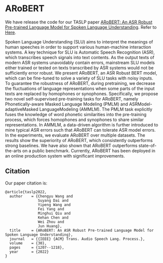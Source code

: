 # ARoBERT

We have release the code for our TASLP paper [ARoBERT: An ASR Robust Pre-trained Language Model for Spoken Language Understanding](https://ieeexplore.ieee.org/document/9721159/). Refer to [Here](https://github.com/alibaba/EasyTransfer/tree/master/scripts/pretraining_asr_robust_bert).

Spoken Language Understanding (SLU) aims to interpret the meanings of human speeches in order to support various human-machine interaction systems. A key technique for SLU is Automatic Speech Recognition (ASR), which transcribes speech signals into text contents. As the output texts of modern ASR systems unavoidably contain errors, mainstream SLU models either trained or tested on texts transcribed by ASR systems would not be sufficiently error robust. We present ARoBERT, an ASR Robust BERT model, which can be fine-tuned to solve a variety of SLU tasks with noisy inputs. To guarantee the robustness of ARoBERT, during pretraining, we decrease the fluctuations of language representations when some parts of the input texts are replaced by homophones or synophones. Specifically, we propose two novel self-supervised pre-training tasks for ARoBERT, namely Phonetically-aware Masked Language Modeling (PMLM) and ASRModel-adaptiveMasked LanguageModeling (AMMLM). The PMLM task explicitly fuses the knowledge of word phonetic similarities into the pre-training process, which forces homophones and synophones to share similar representations. In AMMLM, a data-driven algorithm is further introduced to mine typical ASR errors such that ARoBERT can tolerate ASR model errors. In the experiments, we evaluate ARoBERT over multiple datasets. The results show the superiority of ARoBERT, which consistently outperforms strong baselines. We have also shown that ARoBERT outperforms state-of-the-arts on a public benchmark. Currently, ARoBERT has been deployed in an online production system with significant improvements.


## Citation
Our paper citation is:

```
@article{taslp2022,
  author    = {Chengyu Wang and
               Suyang Dai and
               Yipeng Wang and
               Fei Yang and
               Minghui Qiu and
               Kehan Chen and
               Wei Zhou and
               Jun Huang},
  title     = {ARoBERT: An ASR Robust Pre-trained Language Model for Spoken Language Understanding},
  journal   = {{IEEE} {ACM} Trans. Audio Speech Lang. Process.},
  volume    = {30},
  pages     = {1207--1218},
  year      = {2022}
}
```

